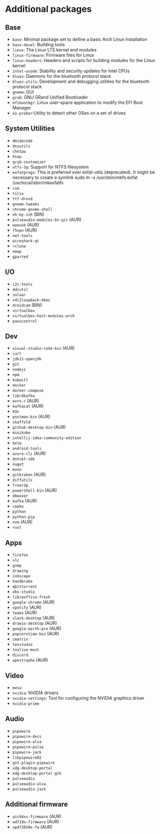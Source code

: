# Additional packages

## Base

- `base`: Minimal package set to define a basic Arch Linux installation
- `base-devel`: Building tools
- `linux`: The Linux LTS kernel and modules
- `linux-firmware`: Firmware files for Linux
- `linux-headers`: Headers and scripts for building modules for the Linux kernel
- `intel-ucode`: Stability and security updates for Intel CPUs
- `bluez`: Daemons for the bluetooth protocol stack
- `bluez-utils`: Development and debugging utilities for the bluetooth protocol stack
- `gnome`: GUI
- `grub`: GNU GRand Unified Bootloader
- `efibootmgr`: Linux user-space application to modify the EFI Boot Manager
- `os-prober`:Utility to detect other OSes on a set of drives

## System Utilities

- `dmidecode`
- `dnsutils`
- `chntpw`
- `htop`
- `grub-customizer`
- `ntfs-3g`: Support for NTFS filesystem
- `exfatprogs`: This is preferred over exfat-utils (deprecated). It might be necessary to create a symlink sudo ln -s /usr/sbin/mkfs.exfat /usr/local/sbin/mkexfatfs
- `vim`
- `tilix`
- `ttf-droid`
- `gnome-tweaks`
- `chrome-gnome-shell`
- `oh-my-zsh` (BIN)
- `pulseaudio-modules-bt-git` (AUR)
- `woeusb` (AUR)
- `f5vpn` (AUR)
- `net-tools`
- `wireshark-qt`
- `rclone`
- `nmap`
- `gparted`

## I/O

- `i2c-tools`
- `ddcutil`
- `solaar`
- `v4l2loopback-dkms`
- `droidcam` (BIN)
- `virtualbox`
- `virtualbox-host-modules-arch`
- `pavucontrol`

## Dev

- `visual-studio-code-bin` (AUR)
- `curl`
- `jdk11-openjdk`
- `git`
- `nodejs`
- `npm`
- `kubectl`
- `docker`
- `docker-compose`
- `librdkafka`
- `avro-c` (AUR)
- `kafkacat` (AUR)
- `k9s`
- `postman-bin` (AUR)
- `skaffold`
- `github-desktop-bin` (AUR)
- `minikube`
- `intellij-idea-community-edition`
- `helm`
- `android-tools`
- `azure-cli` (AUR)
- `dotnet-sdk`
- `nuget`
- `mono`
- `gitkraken` (AUR)
- `diffutils`
- `freerdp`
- `powershell-bin` (AUR)
- `dbeaver`
- `kafka` (AUR)
- `cmake`
- `python`
- `python-pip`
- `nvm` (AUR)
- `rust`

## Apps

- `firefox`
- `vlc`
- `gimp`
- `drawing`
- `inkscape`
- `handbrake`
- `qbittorrent`
- `obs-studio`
- `libreoffice-fresh`
- `google-chrome` (AUR)
- `spotify` (AUR)
- `teams` (AUR)
- `slack-desktop` (AUR)
- `drawio-desktop` (AUR)
- `google-earth-pro` (AUR)
- `popcorntime-bin` (AUR)
- `cmatrix`
- `texstudio`
- `texlive-most`
- `discord`
- `apostrophe` (AUR)

## Video

- `mesa`
- `nvidia`: NVIDIA drivers
- `nvidia-settings`: Tool for configuring the NVIDIA graphics driver
- `nvidia-prime`

## Audio

- `pipewire`
- `pipewire-docs`
- `pipewire-alsa`
- `pipewire-pulse`
- `pipewire-jack`
- `libpipewire02`
- `gst-plugin-pipewire`
- `xdg-desktop-portal`
- `xdg-desktop-portal-gtk`
- `pulseaudio`
- `pulseaudio-alsa`
- `pulseaudio-jack`

## Additional firmware

- `aic94xx-firmware` (AUR)
- `wd719x-firmware` (AUR)
- `upd72020x-fw` (AUR)
